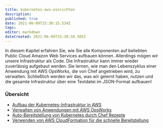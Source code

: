 ```yaml
---
title: kubernetes-aws-einrichten
description: 
published: true
date: 2021-06-09T15:30:15.534Z
tags: 
editor: markdown
dateCreated: 2021-06-09T15:30:10.305Z
---
```


In diesem Kapitel erfahren Sie, wie Sie alle Komponenten auf beliebten Public Cloud Amazon Web Services aufbauen können. Allerdings mögen wir unsere Infrastruktur als Code. Die Infrastruktur kann immer wieder zuverlässig aufgebaut werden. Sie lernen, wie man den Lebenszyklus einer Anwendung mit AWS OpsWorks, die von Chef angetrieben wird, zu verwalten. Schließlich werden wir das, was wir gelernt haben, nutzen und die gesamte Infrastruktur über eine Textdatei im JSON-Format aufbauen!


### Übersicht

* [Aufbau der Kubernetes-Infrastruktur in AWS](../kubernetes-aws-infrastruktur)
* [Verwalten von Anwendungen mit AWS OpsWorks](../kubernetes-aws-opsworks)
* [Auto-Bereitstellung von Kubernetes durch Chef Rezepte](../kubernetes-aws-autodeploy-chef)
* [Verwenden von AWS CloudFormation für die schnelle Bereitstellung](../kubernetes-aws-cloudformation-provisioning)